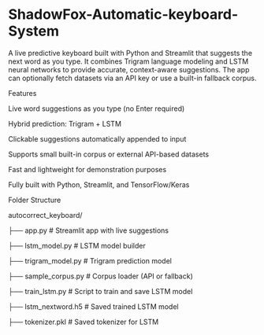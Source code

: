# ShadowFox-Automatic-keyboard-System

A live predictive keyboard built with Python and Streamlit that suggests the next word as you type. It combines Trigram language modeling and LSTM neural networks to provide accurate, context-aware suggestions. The app can optionally fetch datasets via an API key or use a built-in fallback corpus.

Features

Live word suggestions as you type (no Enter required)

Hybrid prediction: Trigram + LSTM

Clickable suggestions automatically appended to input

Supports small built-in corpus or external API-based datasets

Fast and lightweight for demonstration purposes

Fully built with Python, Streamlit, and TensorFlow/Keras

Folder Structure

autocorrect_keyboard/

├── app.py                # Streamlit app with live suggestions

├── lstm_model.py         # LSTM model builder

├── trigram_model.py      # Trigram prediction model

├── sample_corpus.py      # Corpus loader (API or fallback)

├── train_lstm.py         # Script to train and save LSTM model

├── lstm_nextword.h5      # Saved trained LSTM model

├── tokenizer.pkl         # Saved tokenizer for LSTM

